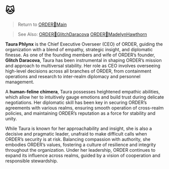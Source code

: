 # 🐱
> Return to [ORDER🔻Main](ORDER🔻Main.md)

> See Also: [ORDER🔻GlitchDaracova](ORDER🔻GlitchDaracova.md)
> [ORDER🔻MadelynHawthorn](ORDER🔻MadelynHawthorn.md)

**Taura Phlynx** is the Chief Executive Overseer (CEO) of ORDER, guiding the organization with a blend of empathy, strategic insight, and diplomatic finesse. As one of the founding members and wife of ORDER’s founder, **Glitch Daracova**, Taura has been instrumental in shaping ORDER’s mission and approach to multiversal stability. Her role as CEO involves overseeing high-level decisions across all branches of ORDER, from containment operations and research to inter-realm diplomacy and personnel management.

A **human-feline chimera**, Taura possesses heightened empathic abilities, which allow her to intuitively gauge emotions and build trust during delicate negotiations. Her diplomatic skill has been key in securing ORDER’s agreements with various realms, ensuring smooth operation of cross-realm policies, and maintaining ORDER’s reputation as a force for stability and unity.

While Taura is known for her approachability and insight, she is also a decisive and pragmatic leader, unafraid to make difficult calls when ORDER’s security is at risk. Balancing compassion with authority, she embodies ORDER’s values, fostering a culture of resilience and integrity throughout the organization. Under her leadership, ORDER continues to expand its influence across realms, guided by a vision of cooperation and responsible stewardship.
